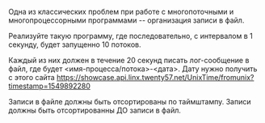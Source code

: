 Одна из классических проблем при работе с многопоточными и многопроцессорными программами -- организация записи в файл. 

Реализуйте такую программу, где последовательно, с интервалом в 1 секунду, будет запущенно 10 потоков. 

Каждый из них должен в течение 20 секунд писать лог-сообщение в файл, где будет <имя-процесса/потока>-<дата>.
Дату нужно получить с этого сайта https://showcase.api.linx.twenty57.net/UnixTime/fromunix?timestamp=1549892280
 
 
 Записи в файле должны быть отсортированы по таймштампу. Записи должны быть отсортированны ДО записи в файл.
